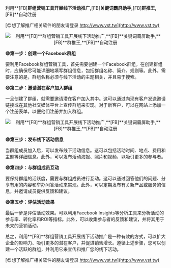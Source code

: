利用**[FB]**群组营销工具开展线下活动推广,**[FB]**关键词霸屏助手,**[FB]**群推王,**[FB]**自动注册

[😍想了解推广相关软件的朋友请登录 http://www.vst.tw](http://www.vst.tw)

 <center><img src="https://vst.tw/MP4/tuiguang/png/0.png" alt="利用**[FB]**群组营销工具开展线下活动推广,**[FB]**关键词霸屏助手,**[FB]**群推王,**[FB]**自动注册"></center>

**😄第一步：创建一个Facebook群组**

要利用Facebook群组营销工具，首先需要创建一个Facebook群组。在创建群组时，应确保尽可能详细地填写群组信息，包括群组名称、简介、规则等。此外，需要注意的是，群组名称必须与线下活动的主题相关，并且易于搜索。

**😄第二步：邀请潜在客户加入群组**

一旦创建了群组，就需要邀请潜在客户加入其中。这可以通过向现有客户发送邀请链接或在其他社交媒体平台上宣传群组来实现。对于新客户，可以在网站上添加一个注册表单，以便他们注册并加入群组。

 <center><img src="https://vst.tw/MP4/tuiguang/png/1.png" alt="利用**[FB]**群组营销工具开展线下活动推广,**[FB]**关键词霸屏助手,**[FB]**群推王,**[FB]**自动注册"></center>

**😄第三步：发布线下活动信息**

当群组成员加入后，可以发布线下活动信息。这可以包括活动时间、地点、费用和主题等详细信息。此外，可以发布活动海报、照片和视频，以吸引更多的参与者。

**😄第四步：与群组成员互动**

要保持群组的活跃度，需要与群组成员进行互动。这可以通过回答他们的问题、分享有用的内容和举办问答活动来实现。此外，可以定期发布有关新产品或服务的信息，并邀请成员提供反馈和建议。

**😄第五步：评估活动效果**

最后一步是评估活动效果。可以利用Facebook Insights等分析工具来分析活动的参与率、转化率和ROI等指标。此外，可以收集参与者的反馈和建议，并将其用于未来的营销活动。

总之，利用**[FB]**群组营销工具开展线下活动推广是一种有效的方式，可以扩大企业的影响力、吸引更多的潜在客户，并促进销售增长。遵循上述步骤，您可以创建一个活跃的群组，并利用它来宣传和推广您的线下活动。

[😍想了解推广相关软件的朋友请登录 http://www.vst.tw](http://www.vst.tw)



